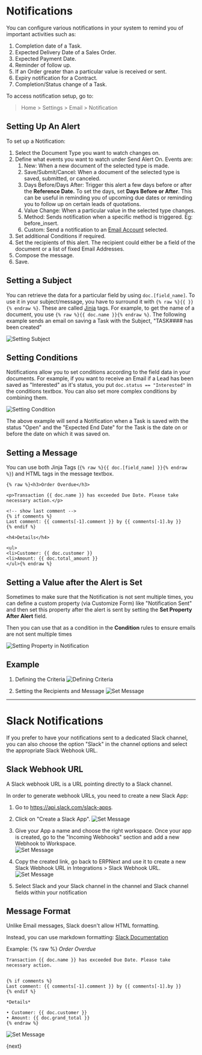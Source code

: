 <!-- add-breadcrumbs -->
# Notifications

You can configure various notifications in your system to remind you of important activities such as:

1. Completion date of a Task.
2. Expected Delivery Date of a Sales Order.
3. Expected Payment Date.
4. Reminder of follow up.
5. If an Order greater than a particular value is received or sent.
6. Expiry notification for a Contract.
7. Completion/Status change of a Task.

To access notification setup, go to:

> Home > Settings > Email > Notification

## Setting Up An Alert

To set up a Notification:

1. Select the Document Type you want to watch changes on.
2. Define what events you want to watch under Send Alert On. Events are:
    1. New: When a new document of the selected type is made.
    2. Save/Submit/Cancel: When a document of the selected type is saved, submitted, or canceled.
    4. Days Before/Days After: Trigger this alert a few days before or after the **Reference Date.** To set the days, set **Days Before or After**. This can be useful in reminding you of upcoming due dates or reminding you to follow up on certain leads of quotations.
    3. Value Change: When a particular value in the selected type changes.
    1. Method: Sends notification when a specific method is triggered. Eg: before_insert.
    1. Custom: Send a notification to an [Email Account](/docs/user/manual/en/setting-up/email/email-account) selected.
3. Set additional Conditions if required.
4. Set the recipients of this alert. The recipient could either be a field of the document or a list of fixed Email Addresses.
5. Compose the message.
1. Save.


## Setting a Subject
You can retrieve the data for a particular field by using `doc.[field_name]`. To use it in your subject/message, you have to surround it with `{% raw %}{{ }}{% endraw %}`. These are called [Jinja](http://jinja.pocoo.org/) tags. For example, to get the name of a document, you use `{% raw %}{{ doc.name }}{% endraw %}`. The following example sends an email on saving a Task with the Subject, "TASK#### has been created"

<img class="screenshot" alt="Setting Subject" src="{{docs_base_url}}/assets/img/setup/notifications/email-alert-subject.png">

## Setting Conditions

Notifications allow you to set conditions according to the field data in your documents. For example, if you want to receive an Email if a Lead has been saved as "Interested" as it's status, you put `doc.status == "Interested"` in the conditions textbox. You can also set more complex conditions by combining them.

<img class="screenshot" alt="Setting Condition" src="{{docs_base_url}}/assets/img/setup/notifications/email-alert-condition.png">

The above example will send a Notification when a Task is saved with the status "Open" and the "Expected End Date" for the Task is the date on or before the date on which it was saved on.


## Setting a Message

You can use both Jinja Tags (`{% raw %}{{ doc.[field_name] }}{% endraw %}`) and HTML tags in the message textbox.

    {% raw %}<h3>Order Overdue</h3>

    <p>Transaction {{ doc.name }} has exceeded Due Date. Please take necessary action.</p>

    <!-- show last comment -->
    {% if comments %}
    Last comment: {{ comments[-1].comment }} by {{ comments[-1].by }}
    {% endif %}

    <h4>Details</h4>

    <ul>
    <li>Customer: {{ doc.customer }}
    <li>Amount: {{ doc.total_amount }}
    </ul>{% endraw %}


## Setting a Value after the Alert is Set

Sometimes to make sure that the Notification is not sent multiple times, you can
define a custom property (via Customize Form) like "Notification Sent" and then
set this property after the alert is sent by setting the **Set Property After Alert**
field.

Then you can use that as a condition in the **Condition** rules to ensure emails are not sent multiple times

<img class="screenshot" alt="Setting Property in Notification" src="{{docs_base_url}}/assets/img/setup/notifications/email-alert-subject.png">

## Example

1. Defining the Criteria
    <img class="screenshot" alt="Defining Criteria" src="{{docs_base_url}}/assets/img/setup/notifications/email-alert-1.png">

1. Setting the Recipients and Message
    <img class="screenshot" alt="Set Message" src="{{docs_base_url}}/assets/img/setup/notifications/email-alert-2.png">


---

# Slack Notifications

If you prefer to have your notifications sent to a dedicated Slack channel, you can also choose the option "Slack" in the channel options and select the appropriate Slack Webhook URL.

## Slack Webhook URL

A Slack webhook URL is a URL pointing directly to a Slack channel.

In order to generate webhook URLs, you need to create a new Slack App:

1. Go to https://api.slack.com/slack-apps.
2. Click on "Create a Slack App".
    <img class="screenshot" alt="Set Message" src="{{docs_base_url}}/assets/img/setup/notifications/slack_notification_1.png">

3. Give your App a name and choose the right workspace.
    Once your app is created, go to the "Incoming Webhooks" section and add a new Webhook to Workspace.  
    <img class="screenshot" alt="Set Message" src="{{docs_base_url}}/assets/img/setup/notifications/slack_notification_2.png">

4. Copy the created link, go back to ERPNext and use it to create a new Slack Webhook URL in Integrations > Slack Webhook URL.
    <img class="screenshot" alt="Set Message" src="{{docs_base_url}}/assets/img/setup/notifications/slack_notification_3.png">

5. Select Slack and your Slack channel in the channel and Slack channel fields within your notification
    

## Message Format

Unlike Email messages, Slack doesn't allow HTML formatting.

Instead, you can use markdown formatting: [Slack Documentation](https://get.slack.help/hc/en-us/articles/202288908-Format-your-messages)

Example:
    {% raw %}
    *Order Overdue*

    Transaction {{ doc.name }} has exceeded Due Date. Please take necessary action.


    {% if comments %}
    Last comment: {{ comments[-1].comment }} by {{ comments[-1].by }}
    {% endif %}

    *Details*

    • Customer: {{ doc.customer }}
    • Amount: {{ doc.grand_total }}
    {% endraw %}

<img class="screenshot" alt="Set Message" src="{{docs_base_url}}/assets/img/setup/notifications/slack_notification_4.png">

{next}
